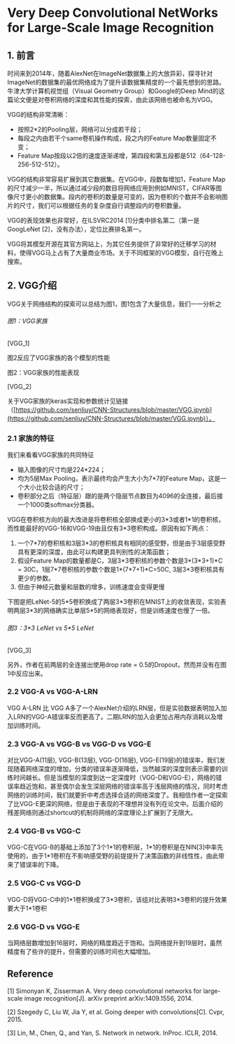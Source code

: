 # Very Deep Convolutional NetWorks for Large-Scale Image Recognition

## 1. 前言

时间来到2014年，随着AlexNet在ImageNet数据集上的大放异彩，探寻针对ImageNet的数据集的最优网络成为了提升该数据集精度的一个最先想到的思路。牛津大学计算机视觉组（Visual Geometry Group）和Google的Deep Mind的这篇论文便是对卷积网络的深度和其性能的探索，由此该网络也被命名为VGG。

VGG的结构非常清晰：

* 按照2\*2的Pooling层，网络可以分成若干段；
* 每段之内由若干个same卷机操作构成，段之内的Feature Map数量固定不变；
* Feature Map按段以2倍的速度逐渐递增，第四段和第五段都是512（64-128-256-512-512）。

VGG的结构非常容易扩展到其它数据集。在VGG中，段数每增加1，Feature Map的尺寸减少一半，所以通过减少段的数目将网络应用到例如MNIST，CIFAR等图像尺寸更小的数据集。段内的卷积的数量是可变的，因为卷积的个数并不会影响图片的尺寸，我们可以根据任务的复杂度自行调整段内的卷积数量。

VGG的表现效果也非常好，在ILSVRC2014 \[1\]分类中排名第二（第一是GoogLeNet \[2\]，没有办法），定位比赛排名第一。

VGG将其模型开源在其官方网站上，为其它任务提供了非常好的迁移学习的材料，使得VGG马上占有了大量商业市场。关于不同框架的VGG模型，自行在晚上搜索。

## 2. VGG介绍

VGG关于网络结构的探索可以总结为图1，图1包含了大量信息，我们一一分析之

###### 图1：VGG家族

\[VGG\_1\]

图2反应了VGG家族的各个模型的性能

图2：VGG家族的性能表现

\[VGG\_2\]

关于VGG家族的keras实现和参数统计见链接（[https://github.com/senliuy/CNN-Structures/blob/master/VGG.ipynb](https://github.com/senliuy/CNN-Structures/blob/master/VGG.ipynb)）。

### 2.1 家族的特征

我们来看看VGG家族的共同特征

* 输入图像的尺寸均是224\*224；
* 均为5层Max Pooling，表示最终均会产生大小为7\*7的Feature Map，这是一个大小比较合适的尺寸；
* 卷积部分之后（特征层）跟的是两个隐层节点数目为4096的全连接，最后接一个1000类softmax分类器。

VGG在卷积核方向的最大改进是将卷积核全部换成更小的3\*3或者1\*1的卷积核，而性能最好的VGG-16和VGG-19由且仅有3\*3卷积构成。原因有如下两点：

1. 一个7\*7的卷积核和3层3\*3的卷积核具有相同的感受野，但是由于3层感受野具有更深的深度，由此可以构建更具判别性的决策函数；
2. 假设Feature Map的数量都是C，3层3\*3卷积核的参数个数是3\*\(3\*3+1\)\*C = 30C，1层7\*7卷积核的参数个数是1\*\(7\*7+1\)\*C=50C, 3层3\*3卷积核具有更少的参数。
3. 但由于神经元数量和层数的增多，训练速度会变得更慢

下图是把LeNet-5的5\*5卷积换成了两层3\*3卷积在MNIST上的收敛表现，实验表明两层3\*3的网络确实比单层5\*5的网络表现好，但是训练速度也慢了一倍。

###### 图3：3\*3 LeNet vs 5\*5 LeNet

\[VGG\_3\]

另外，作者在前两层的全连接出使用drop rate = 0.5的Dropout，然而并没有在图1中反应出来。

### 2.2 VGG-A vs VGG-A-LRN

VGG A-LRN 比 VGG A多了一个AlexNet介绍的LRN层，但是实验数据表明加入加入LRN的VGG-A错误率反而更高了。二期LRN的加入会更加占用内存消耗以及增加训练时间。

### 2.3 VGG-A vs VGG-B vs VGG-D vs VGG-E

对比VGG-A\(11层\), VGG-B\(13层\), VGG-D\(16层\), VGG-E\(19层\)的错误率，我们发现随着网络深度的增加，分类的错误率逐渐降低，当然越深的深度则表示需要的训练时间越长。但是当模型的深度到达一定深度时（VGG-D和VGG-E），网络的错误率趋近饱和，甚至偶尔会发生深层网络的错误率高于浅层网络的情况，同时考虑网络的训练时间，我们就要折中考虑选择合适的网络深度了。我相信作者一定探索了比VGG-E更深的网络，但是由于表现的不理想并没有列在论文中。后面介绍的残差网络则通过shortcut的机制将网络的深度理论上扩展到了无限大。

### 2.4 VGG-B vs VGG-C

VGG-C在VGG-B的基础上添加了3个1\*1的卷积层，1\*1的卷积是在NIN\[3\]中率先使用的，由于1\*1卷积在不影响感受野的前提提升了决策函数的非线性性，由此带来了错误率的下降。

### 2.5 VGG-C vs VGG-D

VGG-D将VGG-C中的1\*1卷积换成了3\*3卷积，该组对比表明3\*3卷积的提升效果要大于1\*1卷积

### 2.6 VGG-D vs VGG-E

当网络层数增加到16层时，网络的精度趋近于饱和。当网络提升到19层时，虽然精度有了些许的提升，但需要的训练时间也大幅增加。

## Reference

\[1\] Simonyan K, Zisserman A. Very deep convolutional networks for large-scale image recognition\[J\]. arXiv preprint arXiv:1409.1556, 2014.

\[2\] Szegedy C, Liu W, Jia Y, et al. Going deeper with convolutions\[C\]. Cvpr, 2015.

\[3\] Lin, M., Chen, Q., and Yan, S. Network in network. InProc. ICLR, 2014.


